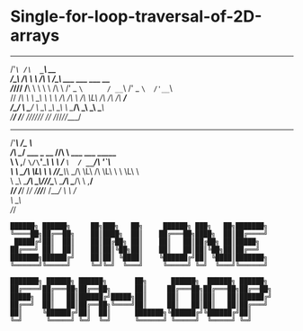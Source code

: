 # Single-for-loop-traversal-of-2D-arrays

   ___    ____                                                         
 /'___`\ /\  _`\       __                                              
/\_\ /\ \\ \ \/\ \    /\_\    ___         ___     ___      __          
\/_/// /__\ \ \ \ \   \/\ \ /' _ `\      / __`\ /' _ `\  /'__`\        
   // /_\ \\ \ \_\ \   \ \ \/\ \/\ \    /\ \L\ \/\ \/\ \/\  __/        
  /\______/ \ \____/    \ \_\ \_\ \_\   \ \____/\ \_\ \_\ \____\       
  \/_____/   \/___/      \/_/\/_/\/_/    \/___/  \/_/\/_/\/____/       
                                                                       
                                                                       
   ___                     ___                                         
 /'___\                   /\_ \                                        
/\ \__/  ___   _ __       \//\ \     ___     ___   _____               
\ \ ,__\/ __`\/\`'__\_______\ \ \   / __`\  / __`\/\ '__`\             
 \ \ \_/\ \L\ \ \ \//\______\\_\ \_/\ \L\ \/\ \L\ \ \ \L\ \            
  \ \_\\ \____/\ \_\\/______//\____\ \____/\ \____/\ \ ,__/            
   \/_/ \/___/  \/_/         \/____/\/___/  \/___/  \ \ \/             
                                                     \ \_\             
                                                      \/_/    


	██████╗ ██████╗     ██╗███╗   ██╗     ██████╗ ███╗   ██╗███████╗    
	╚════██╗██╔══██╗    ██║████╗  ██║    ██╔═══██╗████╗  ██║██╔════╝    
	 █████╔╝██║  ██║    ██║██╔██╗ ██║    ██║   ██║██╔██╗ ██║█████╗      
	██╔═══╝ ██║  ██║    ██║██║╚██╗██║    ██║   ██║██║╚██╗██║██╔══╝      
	███████╗██████╔╝    ██║██║ ╚████║    ╚██████╔╝██║ ╚████║███████╗    
	╚══════╝╚═════╝     ╚═╝╚═╝  ╚═══╝     ╚═════╝ ╚═╝  ╚═══╝╚══════╝    
																		
	███████╗ ██████╗ ██████╗       ██╗      ██████╗  ██████╗ ██████╗    
	██╔════╝██╔═══██╗██╔══██╗      ██║     ██╔═══██╗██╔═══██╗██╔══██╗   
	█████╗  ██║   ██║██████╔╝█████╗██║     ██║   ██║██║   ██║██████╔╝   
	██╔══╝  ██║   ██║██╔══██╗╚════╝██║     ██║   ██║██║   ██║██╔═══╝    
	██║     ╚██████╔╝██║  ██║      ███████╗╚██████╔╝╚██████╔╝██║        
	╚═╝      ╚═════╝ ╚═╝  ╚═╝      ╚══════╝ ╚═════╝  ╚═════╝ ╚═╝       
